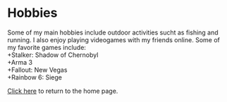 # Hobbies

Some of my main hobbies include outdoor activities sucht as fishing and running.
I also enjoy playing videogames with my friends online.
Some of my favorite games include:<br>
+Stalker: Shadow of Chernobyl<br>
+Arma 3<br>
+Fallout: New Vegas<br>
+Rainbow 6: Siege<br>

[Click here](README.md) to return to the home page.

